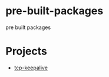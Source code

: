 # pre-built-packages
pre built packages

# Projects

* [tcp-keepalive](https://github.com/Openresty-App/tcp-keepalive)
